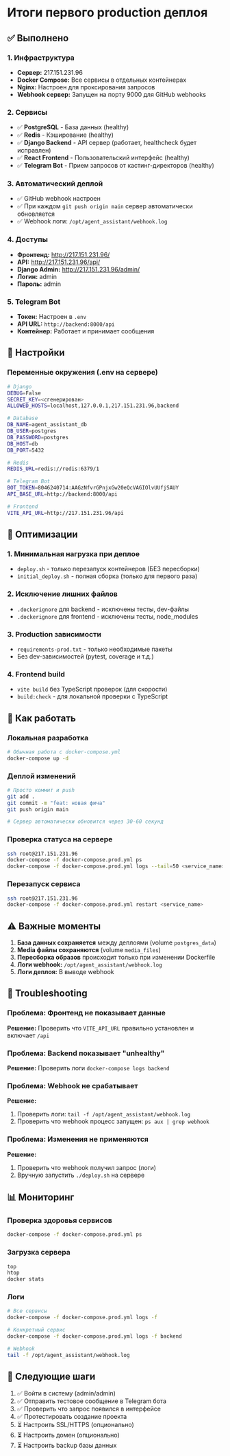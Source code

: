 # Итоги первого production деплоя

## ✅ Выполнено

### 1. Инфраструктура
- **Сервер:** 217.151.231.96
- **Docker Compose:** Все сервисы в отдельных контейнерах
- **Nginx:** Настроен для проксирования запросов
- **Webhook сервер:** Запущен на порту 9000 для GitHub webhooks

### 2. Сервисы
- ✅ **PostgreSQL** - База данных (healthy)
- ✅ **Redis** - Кэширование (healthy)
- ✅ **Django Backend** - API сервер (работает, healthcheck будет исправлен)
- ✅ **React Frontend** - Пользовательский интерфейс (healthy)
- ✅ **Telegram Bot** - Прием запросов от кастинг-директоров (healthy)

### 3. Автоматический деплой
- ✅ GitHub webhook настроен
- ✅ При каждом `git push origin main` сервер автоматически обновляется
- ✅ Webhook логи: `/opt/agent_assistant/webhook.log`

### 4. Доступы
- **Фронтенд:** http://217.151.231.96/
- **API:** http://217.151.231.96/api/
- **Django Admin:** http://217.151.231.96/admin/
- **Логин:** admin
- **Пароль:** admin

### 5. Telegram Bot
- **Токен:** Настроен в `.env`
- **API URL:** `http://backend:8000/api`
- **Контейнер:** Работает и принимает сообщения

## 🔧 Настройки

### Переменные окружения (.env на сервере)
```bash
# Django
DEBUG=False
SECRET_KEY=<сгенерирован>
ALLOWED_HOSTS=localhost,127.0.0.1,217.151.231.96,backend

# Database
DB_NAME=agent_assistant_db
DB_USER=postgres
DB_PASSWORD=postgres
DB_HOST=db
DB_PORT=5432

# Redis
REDIS_URL=redis://redis:6379/1

# Telegram Bot
BOT_TOKEN=8046240714:AAGzNfvrGPnjxGw20eQcVAGIOlvUUfjSAUY
API_BASE_URL=http://backend:8000/api

# Frontend
VITE_API_URL=http://217.151.231.96/api
```

## 📝 Оптимизации

### 1. Минимальная нагрузка при деплое
- `deploy.sh` - только перезапуск контейнеров (БЕЗ пересборки)
- `initial_deploy.sh` - полная сборка (только для первого раза)

### 2. Исключение лишних файлов
- `.dockerignore` для backend - исключены тесты, dev-файлы
- `.dockerignore` для frontend - исключены тесты, node_modules

### 3. Production зависимости
- `requirements-prod.txt` - только необходимые пакеты
- Без dev-зависимостей (pytest, coverage и т.д.)

### 4. Frontend build
- `vite build` без TypeScript проверок (для скорости)
- `build:check` - для локальной проверки с TypeScript

## 🚀 Как работать

### Локальная разработка
```bash
# Обычная работа с docker-compose.yml
docker-compose up -d
```

### Деплой изменений
```bash
# Просто коммит и push
git add .
git commit -m "feat: новая фича"
git push origin main

# Сервер автоматически обновится через 30-60 секунд
```

### Проверка статуса на сервере
```bash
ssh root@217.151.231.96
docker-compose -f docker-compose.prod.yml ps
docker-compose -f docker-compose.prod.yml logs --tail=50 <service_name>
```

### Перезапуск сервиса
```bash
ssh root@217.151.231.96
docker-compose -f docker-compose.prod.yml restart <service_name>
```

## ⚠️ Важные моменты

1. **База данных сохраняется** между деплоями (volume `postgres_data`)
2. **Media файлы сохраняются** (volume `media_files`)
3. **Пересборка образов** происходит только при изменении Dockerfile
4. **Логи webhook:** `/opt/agent_assistant/webhook.log`
5. **Логи деплоя:** В выводе webhook

## 🐛 Troubleshooting

### Проблема: Фронтенд не показывает данные
**Решение:** Проверить что `VITE_API_URL` правильно установлен и включает `/api`

### Проблема: Backend показывает "unhealthy"
**Решение:** Проверить логи `docker-compose logs backend`

### Проблема: Webhook не срабатывает
**Решение:** 
1. Проверить логи: `tail -f /opt/agent_assistant/webhook.log`
2. Проверить что webhook процесс запущен: `ps aux | grep webhook`

### Проблема: Изменения не применяются
**Решение:**
1. Проверить что webhook получил запрос (логи)
2. Вручную запустить `./deploy.sh` на сервере

## 📊 Мониторинг

### Проверка здоровья сервисов
```bash
docker-compose -f docker-compose.prod.yml ps
```

### Загрузка сервера
```bash
top
htop
docker stats
```

### Логи
```bash
# Все сервисы
docker-compose -f docker-compose.prod.yml logs -f

# Конкретный сервис
docker-compose -f docker-compose.prod.yml logs -f backend

# Webhook
tail -f /opt/agent_assistant/webhook.log
```

## 🎯 Следующие шаги

1. ✅ Войти в систему (admin/admin)
2. ✅ Отправить тестовое сообщение в Telegram бота
3. ✅ Проверить что запрос появился в интерфейсе
4. ✅ Протестировать создание проекта
5. ⏳ Настроить SSL/HTTPS (опционально)
6. ⏳ Настроить домен (опционально)
7. ⏳ Настроить backup базы данных

